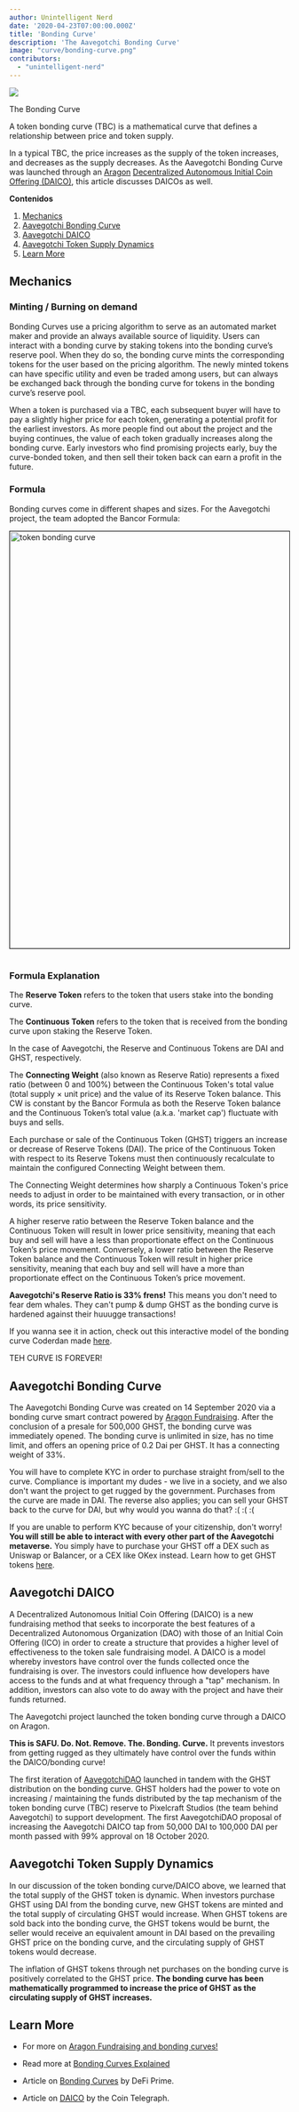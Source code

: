 ```yaml
---
author: Unintelligent Nerd
date: '2020-04-23T07:00:00.000Z'
title: 'Bonding Curve'
description: 'The Aavegotchi Bonding Curve'
image: "curve/bonding-curve.png"
contributors:
  - "unintelligent-nerd"
---
```



<div class="headerImageContainer">
<img class="headerImage" src="/curve/bonding-curve.png">
<p class="headerImageText">The Bonding Curve</p>
</div>

A token bonding curve (TBC) is a mathematical curve that defines a relationship between price and token supply.

In a typical TBC, the price increases as the supply of the token increases, and decreases as the supply decreases. As the Aavegotchi Bonding Curve was launched through an  [Aragon](/glossary#aragon) [Decentralized Autonomous Initial Coin Offering (DAICO)](/glossary#daico), this article discusses DAICOs as well.

<div class="contentsBox">

**Contenidos**

<ol>
<li><a href=#mechanics>Mechanics</a></li>
<li><a href=#aavegotchi-bonding-curve>Aavegotchi Bonding Curve</a></li>
<li><a href=#aavegotchi-daico>Aavegotchi DAICO</a></li>
<li><a href=#aavegotchi-token-supply-dynamics>Aavegotchi Token Supply Dynamics</a></li>
<li><a href=#learn-more>Learn More</a></li>
</ol>

</div>

## Mechanics

### Minting / Burning on demand

Bonding Curves use a pricing algorithm to serve as an automated market maker and provide an always available source of liquidity. Users can interact with a bonding curve by staking tokens into the bonding curve’s reserve pool. When they do so, the bonding curve mints the corresponding tokens for the user based on the pricing algorithm. The newly minted tokens can have specific utility and even be traded among users, but can always be exchanged back through the bonding curve for tokens in the bonding curve’s reserve pool.

When a token is purchased via a TBC, each subsequent buyer will have to pay a slightly higher price for each token, generating a potential profit for the earliest investors. As more people find out about the project and the buying continues, the value of each token gradually increases along the bonding curve. Early investors who find promising projects early, buy the curve-bonded token, and then sell their token back can earn a profit in the future.

### Formula

Bonding curves come in different shapes and sizes. For the Aavegotchi project, the team adopted the Bancor Formula:

<img style = "border: 1px solid; margin-bottom: 15px" src = "/curve/reserve-ratio.png" alt = "token bonding curve" width = "750" />

### Formula Explanation

The **Reserve Token** refers to the token that users stake into the bonding curve.

The **Continuous Token** refers to the token that is received from the bonding curve upon staking the Reserve Token.

In the case of Aavegotchi, the Reserve and Continuous Tokens are DAI and GHST, respectively.

The **Connecting Weight** (also known as Reserve Ratio) represents a fixed ratio (between 0 and 100%) between the Continuous Token's total value (total supply × unit price) and the value of its Reserve Token balance.  This CW is constant by the Bancor Formula as both the Reserve Token balance and the Continuous Token’s total value (a.k.a. 'market cap') fluctuate with buys and sells.

Each purchase or sale of the Continuous Token (GHST) triggers an increase or decrease of Reserve Tokens (DAI). The price of the Continuous Token with respect to its Reserve Tokens must then continuously recalculate to maintain the configured Connecting Weight between them.


The Connecting Weight determines how sharply a Continuous Token's price needs to adjust in order to be maintained with every transaction, or in other words, its price sensitivity.

A higher reserve ratio between the Reserve Token balance and the Continuous Token will result in lower price sensitivity, meaning that each buy and sell will have a less than proportionate effect on the Continuous Token’s price movement. Conversely, a lower ratio between the Reserve Token balance and the Continuous Token will result in higher price sensitivity, meaning that each buy and sell will have a more than proportionate effect on the Continuous Token’s price movement.

**Aavegotchi's Reserve Ratio is 33% frens!** This means you don't need to fear dem whales. They can't pump & dump GHST as the bonding curve is hardened against their huuugge transactions!

If you wanna see it in action, check out this interactive model of the bonding curve Coderdan made [here](https://observablehq.com/@cinnabarhorse/aavegotchi-bonding-curve).

TEH CURVE IS FOREVER!

## Aavegotchi Bonding Curve
The Aavegotchi Bonding Curve was created on 14 September 2020 via a bonding curve smart contract powered by [Aragon Fundraising](https://fundraising.aragon.black/). After the conclusion of a presale for 500,000 GHST, the bonding curve was immediately opened. The bonding curve is unlimited in size, has no time limit, and offers an opening price of 0.2 Dai per GHST. It has a connecting weight of 33%.

You will have to complete KYC in order to purchase straight from/sell to the curve. Compliance is important my dudes - we live in a society, and we also don't want the project to get rugged by the government. Purchases from the curve are made in DAI. The reverse also applies; you can sell your GHST back to the curve for DAI, but why would you wanna do that? :( :( :(

If you are unable to perform KYC because of your citizenship, don't worry! **You will still be able to interact with every other part of the Aavegotchi metaverse.** You simply have to purchase your GHST off a DEX such as Uniswap or Balancer, or a CEX like OKex instead. Learn how to get GHST tokens [here](/ghst#get-ghst).

## Aavegotchi DAICO
A Decentralized Autonomous Initial Coin Offering (DAICO) is a new fundraising method that seeks to incorporate the best features of a Decentralized Autonomous Organization (DAO) with those of an Initial Coin Offering (ICO) in order to create a structure that provides a higher level of effectiveness to the token sale fundraising model. A DAICO is a model whereby investors have control over the funds collected once the fundraising is over. The investors could influence how developers have access to the funds and at what frequency through a "tap" mechanism. In addition, investors can also vote to do away with the project and have their funds returned.

The Aavegotchi project launched the token bonding curve through a DAICO on Aragon.

**This is SAFU. Do. Not. Remove. The. Bonding. Curve.** It prevents investors from getting rugged as they ultimately have control over the funds within the DAICO/bonding curve!

The first iteration of [AavegotchiDAO](/dao) launched in tandem with the GHST distribution on the bonding curve. GHST holders had the power to vote on increasing / maintaining the funds distributed by the tap mechanism of the token bonding curve (TBC) reserve to Pixelcraft Studios (the team behind Aavegotchi) to support development. The first AavegotchiDAO proposal of increasing the Aavegotchi DAICO tap from 50,000 DAI to 100,000 DAI per month passed with 99% approval on 18 October 2020.

## Aavegotchi Token Supply Dynamics
In our discussion of the token bonding curve/DAICO above, we learned that the total supply of the GHST token is dynamic. When investors purchase GHST using DAI from the bonding curve, new GHST tokens are minted and the total supply of circulating GHST would increase. When GHST tokens are sold back into the bonding curve, the GHST tokens would be burnt, the seller would receive an equivalent amount in DAI based on the prevailing GHST price on the bonding curve, and the circulating supply of GHST tokens would decrease.

The inflation of GHST tokens through net purchases on the bonding curve is positively correlated to the GHST price. **The bonding curve has been mathematically programmed to increase the price of GHST as the circulating supply of GHST increases.**

## Learn More

* For more on [Aragon Fundraising and bonding curves!](https://fundraising.aragon.black/components/bonding-curve)

* Read more at [Bonding Curves Explained](https://yos.io/2018/11/10/bonding-curves/)

* Article on [Bonding Curves](https://defiprime.com/bonding-curve-explained) by DeFi Prime.

* Article on [DAICO](https://cointelegraph.com/explained/what-is-a-daico-explained) by the Coin Telegraph.